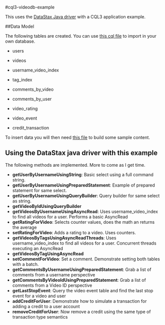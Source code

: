 #cql3-videodb-example

This uses the [DataStax Java driver](https://github.com/datastax/java-driver) with a CQL3 application example.

##Data Model

The following tables are created. You can use [this cql file](https://github.com/pmcfadin/cql3-videodb-example/blob/master/src/main/resources/videodb.cql) to import in your own database.

- users
- videos

- username_video_index
- tag_index
- comments_by_video
- comments_by_user

- video_rating
- video_event
- credit_transaction

To insert data you will then need [this file](https://github.com/pmcfadin/cql3-videodb-example/blob/master/src/main/resources/videodb_dummy_data.cql) to build some sample content. 


## Using the DataStax java driver with this example

The following methods are implemented. More to come as I get time.

- **getUserByUsernameUsingString**: Basic select using a full command string. 
- **getUserByUsernameUsingPreparedStatement**: Example of prepared statement for same select. 
- **getUserByUsernameUsingQueryBuilder**: Query builder for same select as string. 
- **getVideoByIdUsingQueryBuilder**
- **getVideosByUsernameUsingAsyncRead**: Uses username_video_index to find all videos for a user. Performs a basic AsyncRead
- **getRatingForVideo**: Selects counter values, does the math an returns the average
- **setRatingForVideo**: Adds a rating to a video. Uses counters.
- **getVideosByTagsUsingAsyncReadThreads**: Uses username_video_index to find all videos for a user. Concurrent threads executing an AsyncRead
- **getVideosByTagUsingAsyncRead**
- **setCommentForVideo**: Set a comment. Demonstrate setting both tables with a batch.
- **getCommentsByUsernameUsingPreparedStatement**: Grab a list of comments from a username perspective
- **getCommentsByVideoIdUsingPreparedStatement**: Grab a list of comments from a Video ID perspective
- **getLastStopEvent**: Query the video event table and find the last stop event for a video and user
- **addCreditForUser**: Demonstrate how to simulate a transaction for adding a credit to a user account
- **removeCreditForUser**: Now remove a credit using the same type of transaction type semantics

